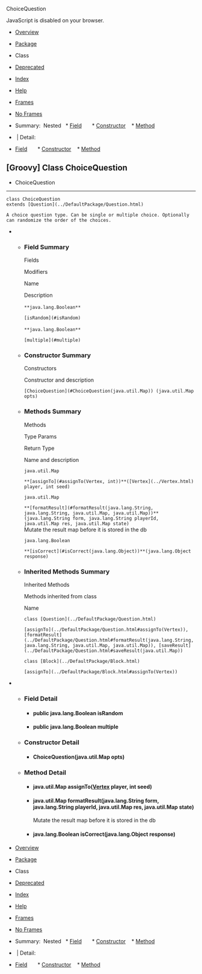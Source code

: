 ChoiceQuestion      <!-- if (location.href.indexOf('is-external=true') == -1) { parent.document.title="ChoiceQuestion"; } //--> 

<div>JavaScript is disabled on your browser.</div>

[](#skip-navbar_top "Skip navigation links")

*   [Overview](../overview-summary.html)
*   [Package](package-summary.html)
*   Class
*   [Deprecated](../deprecated-list.html)
*   [Index](../index-all.html)
*   [Help](../help-doc.html)

*   [Frames](../index.html?DefaultPackage/ChoiceQuestion)
*   [No Frames](ChoiceQuestion.html)

*   Summary: 
Nested   *   [Field](#field_summary)
      *   [Constructor](#constructor_summary)
   *   [Method](#method_summary)
   

*    | Detail: 
*   [Field](#field_detail)
      *   [Constructor](#constructor_detail)
   *   [Method](#method_detail)
   

\[Groovy\] Class ChoiceQuestion
-------------------------------

*   ChoiceQuestion

*   * * *
    
      
    
    class ChoiceQuestion
    extends [Question](../DefaultPackage/Question.html)
    
    A choice question type. Can be single or multiple choice. Optionally can randomize the order of the choices.
    

*   *   ### Field Summary
        
        Fields 
        
        Modifiers
        
        Name
        
        Description
        
        `**java.lang.Boolean**` 
        
        `[isRandom](#isRandom)`
        
        `**java.lang.Boolean**` 
        
        `[multiple](#multiple)`
        
    
    *   ### Constructor Summary
        
        Constructors 
        
        Constructor and description
        
        `[ChoiceQuestion](#ChoiceQuestion(java.util.Map)) (java.util.Map opts)`  
        
    
    *   ### Methods Summary
        
        Methods 
        
        Type Params
        
        Return Type
        
        Name and description
        
        `java.util.Map`
        
        `**[assignTo](#assignTo(Vertex, int))**([Vertex](../Vertex.html) player, int seed)`  
        
        `java.util.Map`
        
        `**[formatResult](#formatResult(java.lang.String, java.lang.String, java.util.Map, java.util.Map))**(java.lang.String form, java.lang.String playerId, java.util.Map res, java.util.Map state)`  
        Mutate the result map before it is stored in the db
        
        `java.lang.Boolean`
        
        `**[isCorrect](#isCorrect(java.lang.Object))**(java.lang.Object response)`  
        
    *   ### Inherited Methods Summary
        
        Inherited Methods 
        
        Methods inherited from class
        
        Name
        
        `class [Question](../DefaultPackage/Question.html)`
        
        `[assignTo](../DefaultPackage/Question.html#assignTo(Vertex)), [formatResult](../DefaultPackage/Question.html#formatResult(java.lang.String, java.lang.String, java.util.Map, java.util.Map)), [saveResult](../DefaultPackage/Question.html#saveResult(java.util.Map))`
        
        `class [Block](../DefaultPackage/Block.html)`
        
        `[assignTo](../DefaultPackage/Block.html#assignTo(Vertex))`
        

*   *   ### Field Detail
        
        *   #### public java.lang.Boolean **isRandom**
            
        
        *   #### public java.lang.Boolean **multiple**
            
    
    *   ### Constructor Detail
        
        *   #### **ChoiceQuestion**(java.util.Map opts)
            
    
    *   ### Method Detail
        
        *   #### java.util.Map **assignTo**([Vertex](../Vertex.html) player, int seed)
            
        
        *   #### java.util.Map **formatResult**(java.lang.String form, java.lang.String playerId, java.util.Map res, java.util.Map state)
            
            Mutate the result map before it is stored in the db
            
        
        *   #### java.lang.Boolean **isCorrect**(java.lang.Object response)
            

[](#skip-navbar_bottom "Skip navigation links")

*   [Overview](../overview-summary.html)
*   [Package](package-summary.html)
*   Class
*   [Deprecated](../deprecated-list.html)
*   [Index](../index-all.html)
*   [Help](../help-doc.html)

*   [Frames](../index.html?DefaultPackage/ChoiceQuestion)
*   [No Frames](ChoiceQuestion.html)

*   Summary: 
Nested   *   [Field](#field_summary)
      *   [Constructor](#constructor_summary)
   *   [Method](#method_summary)
   

*    | Detail: 
*   [Field](#field_detail)
      *   [Constructor](#constructor_detail)
   *   [Method](#method_detail)